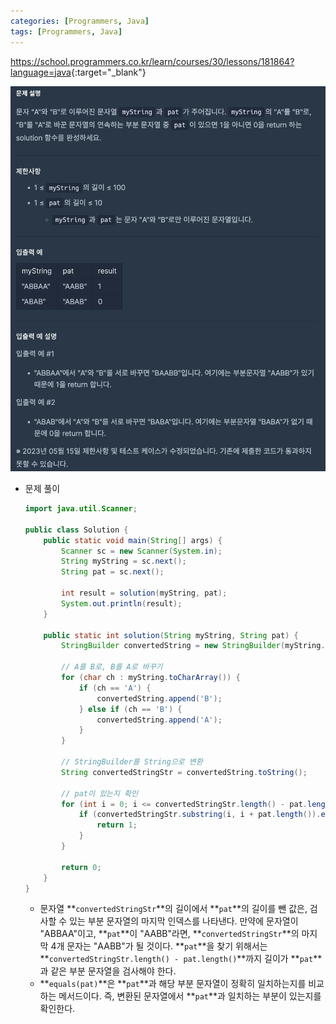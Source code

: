 ```yaml
---
categories: [Programmers, Java]
tags: [Programmers, Java] 
---
```


<https://school.programmers.co.kr/learn/courses/30/lessons/181864?language=java>{:target="_blank"}

![문제](/assets/img/programmers/java/%EB%AC%B8%EC%9E%90%EC%97%B4_%EB%B0%94%EA%BF%94%EC%84%9C_%EC%B0%BE%EA%B8%B0.png)

- 문제 풀이
    
    ```java
    import java.util.Scanner;
    
    public class Solution {
        public static void main(String[] args) {
            Scanner sc = new Scanner(System.in);
            String myString = sc.next();
            String pat = sc.next();
            
            int result = solution(myString, pat);
            System.out.println(result);
        }
    
        public static int solution(String myString, String pat) {
            StringBuilder convertedString = new StringBuilder(myString.length());
    
            // A를 B로, B를 A로 바꾸기
            for (char ch : myString.toCharArray()) {
                if (ch == 'A') {
                    convertedString.append('B');
                } else if (ch == 'B') {
                    convertedString.append('A');
                }
            }
    
            // StringBuilder를 String으로 변환
            String convertedStringStr = convertedString.toString();
    
            // pat이 있는지 확인
            for (int i = 0; i <= convertedStringStr.length() - pat.length(); i++) {
                if (convertedStringStr.substring(i, i + pat.length()).equals(pat)) { // 변환된 문자열에서 pat과 길이가 같은 부분을 선택
                    return 1;
                }
            }
    
            return 0;
        }
    }
    ```
    
    - 문자열 **`convertedStringStr`**의 길이에서 **`pat`**의 길이를 뺀 값은, 검사할 수 있는 부분 문자열의 마지막 인덱스를 나타낸다. 만약에 문자열이 "ABBAA"이고, **`pat`**이 "AABB"라면, **`convertedStringStr`**의 마지막 4개 문자는 "AABB"가 될 것이다. **`pat`**을 찾기 위해서는 **`convertedStringStr.length() - pat.length()`**까지 길이가 **`pat`**과 같은 부분 문자열을 검사해야 한다.
    - **`equals(pat)`**은 **`pat`**과 해당 부분 문자열이 정확히 일치하는지를 비교하는 메서드이다. 즉, 변환된 문자열에서 **`pat`**과 일치하는 부분이 있는지를 확인한다.